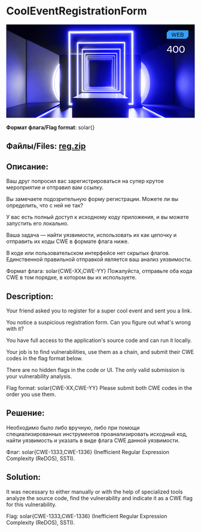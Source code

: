 # CoolEventRegistrationForm

![alt text](WEB.jpg)

**Формат флага/Flag format**: solar{}

**Файлы/Files**: [reg.zip](reg.zip)
---
**Описание**:
---
Ваш друг попросил вас зарегистрироваться на супер крутое мероприятие и отправил вам ссылку. 

Вы замечаете подозрительную форму регистрации. Можете ли вы определить, что с ней не так? 

У вас есть полный доступ к исходному коду приложения, и вы можете запустить его локально. 

Ваша задача — найти уязвимости, использовать их как цепочку и отправить их коды CWE в формате флага ниже. 

В коде или пользовательском интерфейсе нет скрытых флагов. Единственной правильной отправкой является ваш анализ уязвимости. 

Формат флага: solar{CWE-XX,CWE-YY} Пожалуйста, отправьте оба кода CWE в том порядке, в котором вы их используете.

**Description**: 
---
Your friend asked you to register for a super cool event and sent you a link.

You notice a suspicious registration form. Can you figure out what's wrong with it?

You have full access to the application's source code and can run it locally.

Your job is to find vulnerabilities, use them as a chain, and submit their CWE codes in the flag format below.

There are no hidden flags in the code or UI. The only valid submission is your vulnerability analysis.

Flag format: solar{CWE-XX,CWE-YY} Please submit both CWE codes in the order you use them.

**Решение**:
---
Необходимо было либо вручную, либо при помощи специализированных инструментов проанализировать исходный код, найти уязвимость и указать в виде флага CWE данной уязвимости.

Флаг: solar{CWE-1333,CWE-1336} (Inefficient Regular Expression Complexity (ReDOS), SSTI).

**Solution**:
---
It was necessary to either manually or with the help of specialized tools analyze the source code, find the vulnerability and indicate it as a CWE flag for this vulnerability.

Flag: solar{CWE-1333,CWE-1336} (Inefficient Regular Expression Complexity (ReDOS), SSTI).